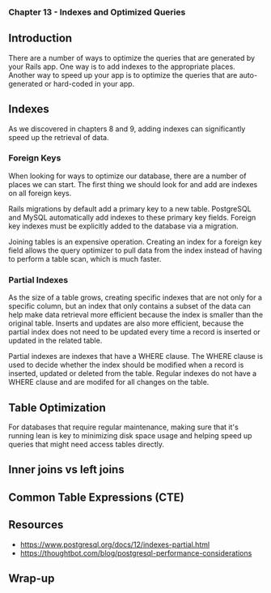 ### Chapter 13 - Indexes and Optimized Queries

## Introduction

There are a number of ways to optimize the queries that are generated by your Rails app. One way is to add indexes to the appropriate places. Another way to speed up your app is to optimize the queries that are auto-generated or hard-coded in your app.

## Indexes

As we discovered in chapters 8 and 9, adding indexes can significantly speed up the retrieval of data.

### Foreign Keys

When looking for ways to optimize our database, there are a number of places we can start. The first thing we should look for and add are indexes on all foreign keys.

Rails migrations by default add a primary key to a new table. PostgreSQL and MySQL automatically add indexes to these primary key fields. Foreign key indexes must be explicitly added to the database via a migration.

Joining tables is an expensive operation. Creating an index for a foreign key field allows the query optimizer to pull data from the index instead of having to perform a table scan, which is much faster.

### Partial Indexes

As the size of a table grows, creating specific indexes that are not only for a specific column, but an index that only contains a subset of the data can help make data retrieval more efficient because the index is smaller than the original table. Inserts and updates are also more efficient, because the partial index does not need to be updated every time a record is inserted or updated in the related table.

Partial indexes are indexes that have a WHERE clause. The WHERE clause is used to decide whether the index should be modified when a record is inserted, updated or deleted from the table. Regular indexes do not have a WHERE clause and are modifed for all changes on the table.

## Table Optimization

For databases that require regular maintenance, making sure that it's running lean is key to minimizing disk space usage and helping speed up queries that might need access tables directly.

## Inner joins vs left joins

## Common Table Expressions (CTE)

## Resources

* https://www.postgresql.org/docs/12/indexes-partial.html
* https://thoughtbot.com/blog/postgresql-performance-considerations

## Wrap-up
